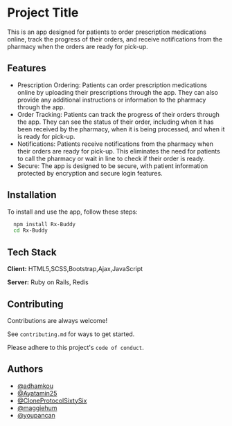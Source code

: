 
# Project Title

This is an app designed for patients to order prescription medications online, track the progress of their orders, and receive notifications from the pharmacy when the orders are ready for pick-up.


## Features

- Prescription Ordering: Patients can order prescription medications online by uploading their prescriptions through the app. They can also provide any additional instructions or information to the pharmacy through the app.
- Order Tracking: Patients can track the progress of their orders through the app. They can see the status of their order, including when it has been received by the pharmacy, when it is being processed, and when it is ready for pick-up.
- Notifications: Patients receive notifications from the pharmacy when their orders are ready for pick-up. This eliminates the need for patients to call the pharmacy or wait in line to check if their order is ready.
- Secure: The app is designed to be secure, with patient information protected by encryption and secure login features.


## Installation

To install and use the app, follow these steps:

```bash
  npm install Rx-Buddy
  cd Rx-Buddy
```
    
## Tech Stack

**Client:** HTML5,SCSS,Bootstrap,Ajax,JavaScript

**Server:** Ruby on Rails, Redis


## Contributing

Contributions are always welcome!

See `contributing.md` for ways to get started.

Please adhere to this project's `code of conduct`.


## Authors

- [@adhamkou](https://github.com/adhamkou)
- [@Ayatamin25](https://github.com/Ayatamin25)
- [@CloneProtocolSixtySix](https://github.com/CloneProtocolSixtySix)
- [@maggiehum](https://github.com/maggiehum)
- [@youpancan](https://github.com/youpancan)

